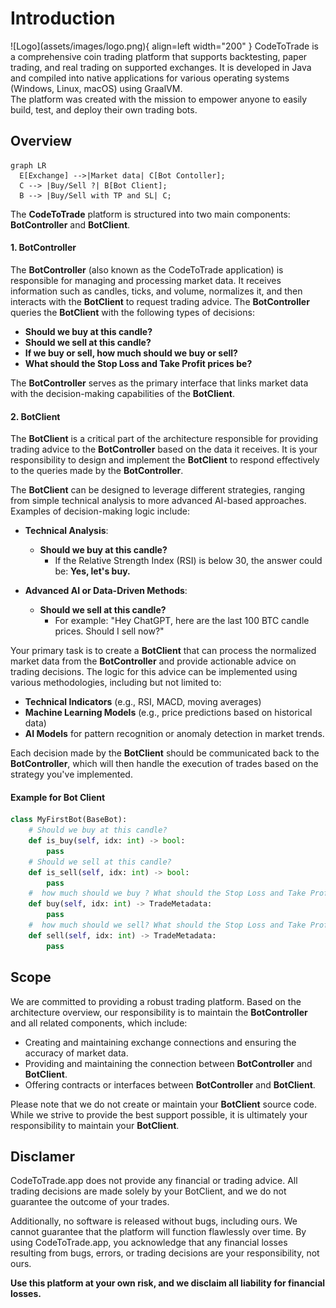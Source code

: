 # Introduction
<div class="result" markdown>
![Logo](assets/images/logo.png){ align=left width="200" }
CodeToTrade is a comprehensive coin trading platform that supports backtesting, paper trading, and real trading on supported exchanges. It is developed in Java and compiled into native applications for various operating systems (Windows, Linux, macOS) using GraalVM.
</div>
The platform was created with the mission to empower anyone to easily build, test, and deploy their own trading bots. 

##  Overview

``` mermaid
graph LR
  E[Exchange] -->|Market data| C[Bot Contoller];
  C --> |Buy/Sell ?| B[Bot Client];
  B --> |Buy/Sell with TP and SL| C;
```
The **CodeToTrade** platform is structured into two main components: **BotController** and **BotClient**.

#### 1. **BotController**
The **BotController** (also known as the CodeToTrade application) is responsible for managing and processing market data. It receives information such as candles, ticks, and volume, normalizes it, and then interacts with the **BotClient** to request trading advice. The **BotController** queries the **BotClient** with the following types of decisions:

- **Should we buy at this candle?**
- **Should we sell at this candle?**
- **If we buy or sell, how much should we buy or sell?**
- **What should the Stop Loss and Take Profit prices be?**

The **BotController** serves as the primary interface that links market data with the decision-making capabilities of the **BotClient**.

#### 2. **BotClient**
The **BotClient** is a critical part of the architecture responsible for providing trading advice to the **BotController** based on the data it receives. It is your responsibility to design and implement the **BotClient** to respond effectively to the queries made by the **BotController**. 

The **BotClient** can be designed to leverage different strategies, ranging from simple technical analysis to more advanced AI-based approaches. Examples of decision-making logic include:

- **Technical Analysis**:  
  - **Should we buy at this candle?**  
    - If the Relative Strength Index (RSI) is below 30, the answer could be: **Yes, let's buy.**

- **Advanced AI or Data-Driven Methods**:  
  - **Should we sell at this candle?**  
    - For example: "Hey ChatGPT, here are the last 100 BTC candle prices. Should I sell now?"

Your primary task is to create a **BotClient** that can process the normalized market data from the **BotController** and provide actionable advice on trading decisions. The logic for this advice can be implemented using various methodologies, including but not limited to:

- **Technical Indicators** (e.g., RSI, MACD, moving averages)
- **Machine Learning Models** (e.g., price predictions based on historical data)
- **AI Models** for pattern recognition or anomaly detection in market trends.

Each decision made by the **BotClient** should be communicated back to the **BotController**, which will then handle the execution of trades based on the strategy you've implemented.

#### Example for Bot Client
```Python
class MyFirstBot(BaseBot):
    # Should we buy at this candle?
    def is_buy(self, idx: int) -> bool:
        pass
    # Should we sell at this candle?
    def is_sell(self, idx: int) -> bool:
        pass
    #  how much should we buy ? What should the Stop Loss and Take Profit prices be?
    def buy(self, idx: int) -> TradeMetadata:
        pass
    #  how much should we sell? What should the Stop Loss and Take Profit prices be?
    def sell(self, idx: int) -> TradeMetadata:
        pass
```

## Scope

We are committed to providing a robust trading platform. Based on the architecture overview, our responsibility is to maintain the **BotController** and all related components, which include:

- Creating and maintaining exchange connections and ensuring the accuracy of market data.
- Providing and maintaining the connection between **BotController** and **BotClient**.
- Offering contracts or interfaces between **BotController** and **BotClient**.

Please note that we do not create or maintain your **BotClient** source code. While we strive to provide the best support possible, it is ultimately your responsibility to maintain your **BotClient**.

## Disclamer

CodeToTrade.app does not provide any financial or trading advice. All trading decisions are made solely by your BotClient, and we do not guarantee the outcome of your trades. 

Additionally, no software is released without bugs, including ours. We cannot guarantee that the platform will function flawlessly over time. By using CodeToTrade.app, you acknowledge that any financial losses resulting from bugs, errors, or trading decisions are your responsibility, not ours. 

**Use this platform at your own risk, and we disclaim all liability for financial losses.**